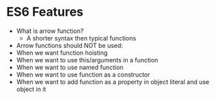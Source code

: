 # ES6 Features
- What is arrow function?
  - A shorter syntax then typical functions
- Arrow functions should NOT be used:
- When we want function hoisting
- When we want to use this/arguments in a function
- When we want to use named function
- When we want to use function as a constructor
- When we want to add function as a property in object literal and use object in it